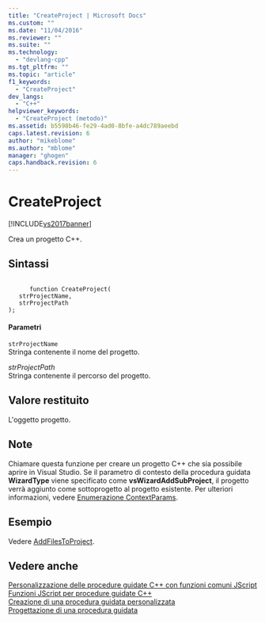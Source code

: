 ```yaml
---
title: "CreateProject | Microsoft Docs"
ms.custom: ""
ms.date: "11/04/2016"
ms.reviewer: ""
ms.suite: ""
ms.technology: 
  - "devlang-cpp"
ms.tgt_pltfrm: ""
ms.topic: "article"
f1_keywords: 
  - "CreateProject"
dev_langs: 
  - "C++"
helpviewer_keywords: 
  - "CreateProject (metodo)"
ms.assetid: b5598b46-fe29-4ad0-8bfe-a4dc789aeebd
caps.latest.revision: 6
author: "mikeblome"
ms.author: "mblome"
manager: "ghogen"
caps.handback.revision: 6
---
```

# CreateProject
[!INCLUDE[vs2017banner](../assembler/inline/includes/vs2017banner.md)]

Crea un progetto C\+\+.  
  
## Sintassi  
  
```  
  
      function CreateProject(   
   strProjectName,   
   strProjectPath    
);  
```  
  
#### Parametri  
 `strProjectName`  
 Stringa contenente il nome del progetto.  
  
 *strProjectPath*  
 Stringa contenente il percorso del progetto.  
  
## Valore restituito  
 L'oggetto progetto.  
  
## Note  
 Chiamare questa funzione per creare un progetto C\+\+ che sia possibile aprire in Visual Studio.  Se il parametro di contesto della procedura guidata **WizardType** viene specificato come **vsWizardAddSubProject**, il progetto verrà aggiunto come sottoprogetto al progetto esistente.  Per ulteriori informazioni, vedere [Enumerazione ContextParams](../Topic/Context%20Parameters%20for%20Launching%20Wizards.md).  
  
## Esempio  
 Vedere [AddFilesToProject](../ide/addfilestoproject.md).  
  
## Vedere anche  
 [Personalizzazione delle procedure guidate C\+\+ con funzioni comuni JScript](../ide/customizing-cpp-wizards-with-common-jscript-functions.md)   
 [Funzioni JScript per procedure guidate C\+\+](../ide/jscript-functions-for-cpp-wizards.md)   
 [Creazione di una procedura guidata personalizzata](../ide/creating-a-custom-wizard.md)   
 [Progettazione di una procedura guidata](../ide/designing-a-wizard.md)